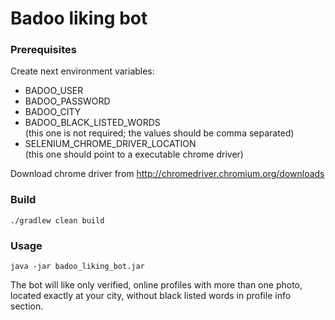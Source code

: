 # Badoo liking bot

### Prerequisites

Create next environment variables:

* BADOO_USER
* BADOO_PASSWORD
* BADOO_CITY
* BADOO_BLACK_LISTED_WORDS  
(this one is not required; the values should be comma separated)
* SELENIUM_CHROME_DRIVER_LOCATION  
(this one should point to a executable chrome driver)

Download chrome driver from http://chromedriver.chromium.org/downloads

### Build

```./gradlew clean build```

### Usage

```java -jar badoo_liking_bot.jar```

The bot will like only verified, online profiles with more than one photo, located exactly at your city, without black listed words in profile info section.